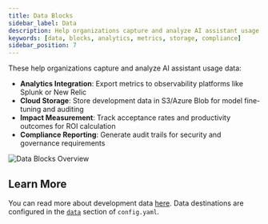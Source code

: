 ```yaml
---
title: Data Blocks
sidebar_label: Data
description: Help organizations capture and analyze AI assistant usage data
keywords: [data, blocks, analytics, metrics, storage, compliance]
sidebar_position: 7
---
```


These help organizations capture and analyze AI assistant usage data:

- **Analytics Integration**: Export metrics to observability platforms like Splunk or New Relic
- **Cloud Storage**: Store development data in S3/Azure Blob for model fine-tuning and auditing
- **Impact Measurement**: Track acceptance rates and productivity outcomes for ROI calculation
- **Compliance Reporting**: Generate audit trails for security and governance requirements

![Data Blocks Overview](/img/data-blocks-overview.png)

## Learn More

You can read more about development data [here](../advanced/deep-dives/development-data.md). Data destinations are configured in the [`data`](../advanced/reference#data) section of `config.yaml`.
